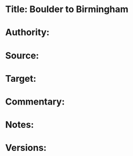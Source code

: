 # Title: Boulder to Birmingham

# Authority: 

# Source:

# Target:  

# Commentary:  

# Notes:  

# Versions:  